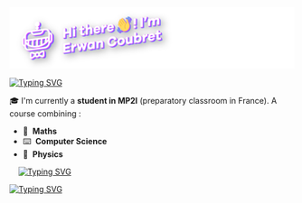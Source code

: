 ![system schema](bannNom.png)


[![Typing SVG](https://readme-typing-svg.herokuapp.com?font=Arial&size=30&color=FFFFFF&width=1000&lines=Who+am+I+%3F+%F0%9F%91%80)](https://git.io/typing-svg)

🎓 I'm currently a **student in MP2I** (preparatory classroom in France). A course combining :

- 📐&nbsp; **Maths**
- ⌨️&nbsp; **Computer Science**
- 🚀&nbsp; **Physics**

&nbsp;&nbsp;&nbsp;
[![Typing SVG](https://readme-typing-svg.herokuapp.com?font=Arial&size=30&color=FFFFFF&width=1000&lines=My+best+projects+%F0%9F%9B%A0%EF%B8%8F)](https://git.io/typing-svg)

[![Typing SVG](https://readme-typing-svg.herokuapp.com?font=Arial&size=30&color=FFFFFF&width=1000&lines=My+social+networks++%F0%9F%96%87%EF%B8%8F)](https://git.io/typing-svg)
